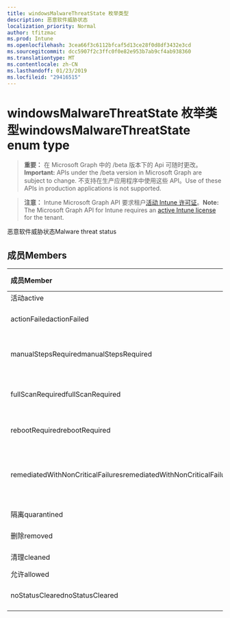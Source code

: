 ```yaml
---
title: windowsMalwareThreatState 枚举类型
description: 恶意软件威胁状态
localization_priority: Normal
author: tfitzmac
ms.prod: Intune
ms.openlocfilehash: 3cea66f3c6112bfcaf5d13ce28f0d8df3432e3cd
ms.sourcegitcommit: dcc5907f2c3ffc0f0e82e953b7ab9cf4ab938360
ms.translationtype: MT
ms.contentlocale: zh-CN
ms.lasthandoff: 01/23/2019
ms.locfileid: "29416515"
---
```

# <a name="windowsmalwarethreatstate-enum-type"></a><span data-ttu-id="f413f-103">windowsMalwareThreatState 枚举类型</span><span class="sxs-lookup"><span data-stu-id="f413f-103">windowsMalwareThreatState enum type</span></span>

> <span data-ttu-id="f413f-104">**重要：** 在 Microsoft Graph 中的 /beta 版本下的 Api 可随时更改。</span><span class="sxs-lookup"><span data-stu-id="f413f-104">**Important:** APIs under the /beta version in Microsoft Graph are subject to change.</span></span> <span data-ttu-id="f413f-105">不支持在生产应用程序中使用这些 API。</span><span class="sxs-lookup"><span data-stu-id="f413f-105">Use of these APIs in production applications is not supported.</span></span>

> <span data-ttu-id="f413f-106">**注意：** Intune Microsoft Graph API 要求租户[活动 Intune 许可证](https://go.microsoft.com/fwlink/?linkid=839381)。</span><span class="sxs-lookup"><span data-stu-id="f413f-106">**Note:** The Microsoft Graph API for Intune requires an [active Intune license](https://go.microsoft.com/fwlink/?linkid=839381) for the tenant.</span></span>

<span data-ttu-id="f413f-107">恶意软件威胁状态</span><span class="sxs-lookup"><span data-stu-id="f413f-107">Malware threat status</span></span>

## <a name="members"></a><span data-ttu-id="f413f-108">成员</span><span class="sxs-lookup"><span data-stu-id="f413f-108">Members</span></span>
|<span data-ttu-id="f413f-109">成员</span><span class="sxs-lookup"><span data-stu-id="f413f-109">Member</span></span>|<span data-ttu-id="f413f-110">值</span><span class="sxs-lookup"><span data-stu-id="f413f-110">Value</span></span>|<span data-ttu-id="f413f-111">说明</span><span class="sxs-lookup"><span data-stu-id="f413f-111">Description</span></span>|
|:---|:---|:---|
|<span data-ttu-id="f413f-112">活动</span><span class="sxs-lookup"><span data-stu-id="f413f-112">active</span></span>|<span data-ttu-id="f413f-113">0</span><span class="sxs-lookup"><span data-stu-id="f413f-113">0</span></span>|<span data-ttu-id="f413f-114">活动</span><span class="sxs-lookup"><span data-stu-id="f413f-114">Active</span></span>|
|<span data-ttu-id="f413f-115">actionFailed</span><span class="sxs-lookup"><span data-stu-id="f413f-115">actionFailed</span></span>|<span data-ttu-id="f413f-116">1</span><span class="sxs-lookup"><span data-stu-id="f413f-116">1</span></span>|<span data-ttu-id="f413f-117">失败的操作</span><span class="sxs-lookup"><span data-stu-id="f413f-117">Action failed</span></span>|
|<span data-ttu-id="f413f-118">manualStepsRequired</span><span class="sxs-lookup"><span data-stu-id="f413f-118">manualStepsRequired</span></span>|<span data-ttu-id="f413f-119">2</span><span class="sxs-lookup"><span data-stu-id="f413f-119">2</span></span>|<span data-ttu-id="f413f-120">所需的手动步骤</span><span class="sxs-lookup"><span data-stu-id="f413f-120">Manual steps required</span></span>|
|<span data-ttu-id="f413f-121">fullScanRequired</span><span class="sxs-lookup"><span data-stu-id="f413f-121">fullScanRequired</span></span>|<span data-ttu-id="f413f-122">3</span><span class="sxs-lookup"><span data-stu-id="f413f-122">3</span></span>|<span data-ttu-id="f413f-123">所需的完全扫描</span><span class="sxs-lookup"><span data-stu-id="f413f-123">Full scan required</span></span>|
|<span data-ttu-id="f413f-124">rebootRequired</span><span class="sxs-lookup"><span data-stu-id="f413f-124">rebootRequired</span></span>|<span data-ttu-id="f413f-125">4</span><span class="sxs-lookup"><span data-stu-id="f413f-125">4</span></span>|<span data-ttu-id="f413f-126">需要重新启动</span><span class="sxs-lookup"><span data-stu-id="f413f-126">Reboot required</span></span>|
|<span data-ttu-id="f413f-127">remediatedWithNonCriticalFailures</span><span class="sxs-lookup"><span data-stu-id="f413f-127">remediatedWithNonCriticalFailures</span></span>|<span data-ttu-id="f413f-128">5</span><span class="sxs-lookup"><span data-stu-id="f413f-128">5</span></span>|<span data-ttu-id="f413f-129">非关键失败修正</span><span class="sxs-lookup"><span data-stu-id="f413f-129">Remediated with non critical failures</span></span> |
|<span data-ttu-id="f413f-130">隔离</span><span class="sxs-lookup"><span data-stu-id="f413f-130">quarantined</span></span>|<span data-ttu-id="f413f-131">6</span><span class="sxs-lookup"><span data-stu-id="f413f-131">6</span></span>|<span data-ttu-id="f413f-132">隔离</span><span class="sxs-lookup"><span data-stu-id="f413f-132">Quarantined</span></span>|
|<span data-ttu-id="f413f-133">删除</span><span class="sxs-lookup"><span data-stu-id="f413f-133">removed</span></span>|<span data-ttu-id="f413f-134">7</span><span class="sxs-lookup"><span data-stu-id="f413f-134">7</span></span>|<span data-ttu-id="f413f-135">已删除</span><span class="sxs-lookup"><span data-stu-id="f413f-135">Removed</span></span>|
|<span data-ttu-id="f413f-136">清理</span><span class="sxs-lookup"><span data-stu-id="f413f-136">cleaned</span></span>|<span data-ttu-id="f413f-137">8</span><span class="sxs-lookup"><span data-stu-id="f413f-137">8</span></span>|<span data-ttu-id="f413f-138">清理</span><span class="sxs-lookup"><span data-stu-id="f413f-138">Cleaned</span></span>|
|<span data-ttu-id="f413f-139">允许</span><span class="sxs-lookup"><span data-stu-id="f413f-139">allowed</span></span>|<span data-ttu-id="f413f-140">9</span><span class="sxs-lookup"><span data-stu-id="f413f-140">9</span></span>|<span data-ttu-id="f413f-141">允许</span><span class="sxs-lookup"><span data-stu-id="f413f-141">Allowed</span></span>|
|<span data-ttu-id="f413f-142">noStatusCleared</span><span class="sxs-lookup"><span data-stu-id="f413f-142">noStatusCleared</span></span>|<span data-ttu-id="f413f-143">10</span><span class="sxs-lookup"><span data-stu-id="f413f-143">10</span></span>|<span data-ttu-id="f413f-144">清除无状态</span><span class="sxs-lookup"><span data-stu-id="f413f-144">No status cleared</span></span>|




